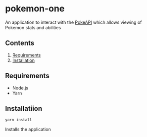 # pokemon-one
An application to interact with the [PokeAPI](https://pokeapi.co/) which allows viewing of Pokemon stats and abilities

## Contents
1. [Requirements](#Requirements)
2. [Installation](#Installation)
## Requirements

* Node.js
* Yarn

## Installatiion
```bash
yarn install
```

Installs the application
